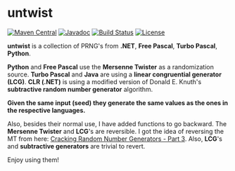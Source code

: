 # untwist
[![Maven Central][maven-tasks-svg]][maven-tasks-link]
[![Javadoc][javadoc-svg]][javadoc-link]
[![Build Status][build-status-svg]][build-status-link]
[![License][license-svg]][license-link]

**untwist** is a collection of PRNG's from **.NET**, **Free Pascal**, **Turbo Pascal**, **Python**.

**Python** and **Free Pascal** use the **Mersenne Twister** as a randomization source.
**Turbo Pascal** and  **Java** are using a **linear congruential generator (LCG)**.
**CLR (.NET)** is using a modified version of Donald E. Knuth's **subtractive random number generator** algorithm. 

**Given the same input (seed) they generate the same values as the ones in the respective languages.**

Also, besides their normal use, I have added functions to go backward. The **Mersenne Twister** 
and **LCG**'s are reversible.
I got the idea of reversing the MT from here: [Cracking Random Number Generators - Part 3](https://jazzy.id.au/2010/09/22/cracking_random_number_generators_part_3.html).
Also, **LCG**'s and **subtractive generators** are trivial to revert.

Enjoy using them!

[build-status-svg]: https://travis-ci.org/csoroiu/untwist.svg?branch=master
[build-status-link]: https://travis-ci.org/csoroiu/untwist
[javadoc-svg]: http://javadoc.io/badge/ro.derbederos/untwist.svg?color=red
[javadoc-link]: http://javadoc.io/doc/ro.derbederos/untwist
[license-svg]: https://img.shields.io/badge/license-Apache2-blue.svg
[license-link]: https://raw.githubusercontent.com/csoroiu/untwist/master/LICENSE
[maven-tasks-svg]: https://img.shields.io/maven-central/v/ro.derbederos/untwist.svg
[maven-tasks-link]: https://maven-badges.herokuapp.com/maven-central/ro.derbederos/untwist
